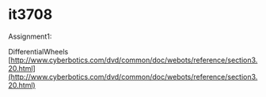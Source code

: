 it3708
======
Assignment1:

DifferentialWheels
[http://www.cyberbotics.com/dvd/common/doc/webots/reference/section3.20.html](http://www.cyberbotics.com/dvd/common/doc/webots/reference/section3.20.html)

